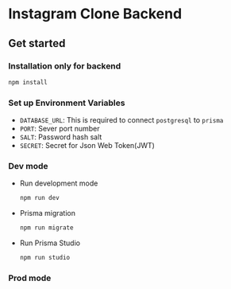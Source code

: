 # Instagram Clone Backend

## Get started

### Installation only for backend

```bash
npm install
```

### Set up Environment Variables

- `DATABASE_URL`: This is required to connect `postgresql` to `prisma`
- `PORT`: Sever port number
- `SALT`: Password hash salt
- `SECRET`: Secret for Json Web Token(JWT)

### Dev mode

- Run development mode

    ```bash
    npm run dev
    ```

- Prisma migration

    ```bash
    npm run migrate
    ```

- Run Prisma Studio

    ```bash
    npm run studio
    ```

### Prod mode

